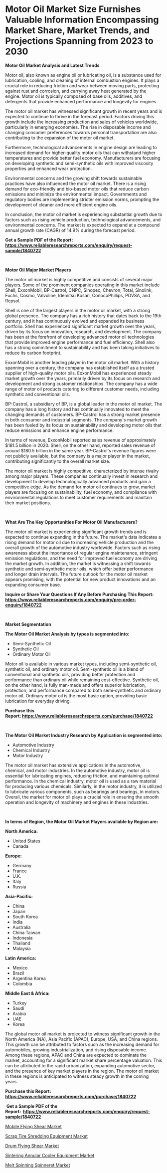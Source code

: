 <p><h1>Motor Oil Market Size Furnishes Valuable Information Encompassing Market Share, Market Trends, and Projections Spanning from 2023 to 2030</h1></p><p><strong>Motor Oil Market Analysis and Latest Trends</strong></p>
<p><p>Motor oil, also known as engine oil or lubricating oil, is a substance used for lubrication, cooling, and cleaning of internal combustion engines. It plays a crucial role in reducing friction and wear between moving parts, protecting against rust and corrosion, and carrying away heat generated by the engine. Motor oil is typically composed of base oils, additives, and detergents that provide enhanced performance and longevity for engines.</p><p>The motor oil market has witnessed significant growth in recent years and is expected to continue to thrive in the forecast period. Factors driving this growth include the increasing production and sales of vehicles worldwide, particularly in emerging economies. The rise in disposable income and changing consumer preferences towards personal transportation are also contributing to the expansion of the motor oil market.</p><p>Furthermore, technological advancements in engine design are leading to increased demand for higher-quality motor oils that can withstand higher temperatures and provide better fuel economy. Manufacturers are focusing on developing synthetic and semi-synthetic oils with improved viscosity properties and enhanced wear protection.</p><p>Environmental concerns and the growing shift towards sustainable practices have also influenced the motor oil market. There is a rising demand for eco-friendly and bio-based motor oils that reduce carbon emissions and minimize the environmental impact. Governments and regulatory bodies are implementing stricter emission norms, prompting the development of cleaner and more efficient engine oils.</p><p>In conclusion, the motor oil market is experiencing substantial growth due to factors such as rising vehicle production, technological advancements, and environmental concerns. The market is expected to expand at a compound annual growth rate (CAGR) of 14.9% during the forecast period.</p></p>
<p><strong>Get a Sample PDF of the Report:&nbsp; <a href="https://www.reliableresearchreports.com/enquiry/request-sample/1840722">https://www.reliableresearchreports.com/enquiry/request-sample/1840722</a></strong></p>
<p>&nbsp;</p>
<p><strong>Motor Oil Major Market Players</strong></p>
<p><p>The motor oil market is highly competitive and consists of several major players. Some of the prominent companies operating in this market include Shell, ExxonMobil, BP-Castrol, CNPC, Sinopec, Chevron, Total, Sinolink, Fuchs, Cosmo, Valvoline, Idemitsu Kosan, ConocoPhillips, PDVSA, and Repsol.</p><p>Shell is one of the largest players in the motor oil market, with a strong global presence. The company has a rich history that dates back to the 19th century, and it has continuously evolved and expanded its business portfolio. Shell has experienced significant market growth over the years, driven by its focus on innovation, research, and development. The company has been at the forefront of developing advanced motor oil technologies that provide improved engine performance and fuel efficiency. Shell also has a strong commitment to sustainability and has been taking initiatives to reduce its carbon footprint.</p><p>ExxonMobil is another leading player in the motor oil market. With a history spanning over a century, the company has established itself as a trusted supplier of high-quality motor oils. ExxonMobil has experienced steady market growth over the years, primarily driven by its focus on research and development and strong customer relationships. The company has a wide range of motor oil products catering to different customer needs, including synthetic and conventional oils.</p><p>BP-Castrol, a subsidiary of BP, is a global leader in the motor oil market. The company has a long history and has continually innovated to meet the changing demands of customers. BP-Castrol has a strong market presence in both consumer and industrial segments. The company's market growth has been fueled by its focus on sustainability and developing motor oils that reduce emissions and enhance engine performance.</p><p>In terms of revenue, ExxonMobil reported sales revenue of approximately $181.5 billion in 2020. Shell, on the other hand, reported sales revenue of around $180.5 billion in the same year. BP-Castrol's revenue figures were not publicly available, but the company is a major player in the market, contributing significantly to the overall market size.</p><p>The motor oil market is highly competitive, characterized by intense rivalry among major players. These companies continually invest in research and development to develop technologically advanced products and gain a competitive edge. As the demand for motor oil continues to grow, market players are focusing on sustainability, fuel economy, and compliance with environmental regulations to meet customer requirements and maintain their market positions.</p></p>
<p>&nbsp;</p>
<p><strong>What Are The Key Opportunities For Motor Oil Manufacturers?</strong></p>
<p><p>The motor oil market is experiencing significant growth trends and is expected to continue expanding in the future. The market's data indicates a rising demand for motor oil due to increasing vehicle production and the overall growth of the automotive industry worldwide. Factors such as rising awareness about the importance of regular engine maintenance, stringent emission regulations, and the need for improved fuel economy are driving the market growth. In addition, the market is witnessing a shift towards synthetic and semi-synthetic motor oils, which offer better performance and longer drain intervals. The future outlook for the motor oil market appears promising, with the potential for new product innovations and an expanding consumer base.</p></p>
<p><strong>Inquire or Share Your Questions If Any Before Purchasing This Report: <a href="https://www.reliableresearchreports.com/enquiry/pre-order-enquiry/1840722">https://www.reliableresearchreports.com/enquiry/pre-order-enquiry/1840722</a></strong></p>
<p>&nbsp;</p>
<p><strong>Market Segmentation</strong></p>
<p><strong>The Motor Oil Market Analysis by types is segmented into:</strong></p>
<p><ul><li>Semi-Synthetic Oil</li><li>Synthetic Oil</li><li>Ordinary Motor Oil</li></ul></p>
<p><p>Motor oil is available in various market types, including semi-synthetic oil, synthetic oil, and ordinary motor oil. Semi-synthetic oil is a blend of conventional and synthetic oils, providing better protection and performance than ordinary oil while remaining cost-effective. Synthetic oil, on the other hand, is fully man-made and offers superior lubrication, protection, and performance compared to both semi-synthetic and ordinary motor oil. Ordinary motor oil is the most basic option, providing basic lubrication for everyday driving.</p></p>
<p><strong>Purchase this Report:&nbsp;<a href="https://www.reliableresearchreports.com/purchase/1840722">https://www.reliableresearchreports.com/purchase/1840722</a></strong></p>
<p>&nbsp;</p>
<p><strong>The Motor Oil Market Industry Research by Application is segmented into:</strong></p>
<p><ul><li>Automotive Industry</li><li>Chemical Industry</li><li>Motor Industry</li></ul></p>
<p><p>The motor oil market has extensive applications in the automotive, chemical, and motor industries. In the automotive industry, motor oil is essential for lubricating engines, reducing friction, and maintaining optimal performance. In the chemical industry, motor oil is used as a raw material for producing various chemicals. Similarly, in the motor industry, it is utilized to lubricate various components, such as bearings and bearings, in motors. Overall, the market for motor oil plays a crucial role in ensuring the smooth operation and longevity of machinery and engines in these industries.</p></p>
<p>&nbsp;</p>
<p><strong>In terms of Region, the Motor Oil Market Players available by Region are:</strong></p>
<p>
    <p> <strong> North America: </strong>
        <ul>
            <li>United States</li>
            <li>Canada</li>
        </ul>
        </p> 
    <p> <strong> Europe: </strong>
        <ul>
            <li>Germany</li>
            <li>France</li>
            <li>U.K.</li>
            <li>Italy</li>
            <li>Russia</li>
        </ul>
        </p> 
    <p> <strong> Asia-Pacific: </strong>
        <ul>
            <li>China</li>
            <li>Japan</li>
            <li>South Korea</li>
            <li>India</li>
            <li>Australia</li>
            <li>China Taiwan</li>
            <li>Indonesia</li>
            <li>Thailand</li>
            <li>Malaysia</li>
        </ul>
        </p> 
    <p> <strong> Latin America: </strong>
        <ul>
            <li>Mexico</li>
            <li>Brazil</li>
            <li>Argentina Korea</li>
            <li>Colombia</li>
        </ul>
        </p> 
    <p> <strong> Middle East & Africa: </strong>
        <ul>
            <li>Turkey</li>
            <li>Saudi</li>
            <li>Arabia</li>
            <li>UAE</li>
            <li>Korea</li>
        </ul>
    </p>
    </p>
<p><p>The global motor oil market is projected to witness significant growth in the North America (NA), Asia Pacific (APAC), Europe, USA, and China regions. This growth can be attributed to factors such as the increasing demand for automobiles, growing industrialization, and rising disposable income. Among these regions, APAC and China are expected to dominate the market, accounting for a significant market share percentage valuation. This can be attributed to the rapid urbanization, expanding automotive sector, and the presence of key market players in the region. The motor oil market in these regions is anticipated to witness steady growth in the coming years.</p></p>
<p><strong>Purchase this Report: <a href="https://www.reliableresearchreports.com/purchase/1840722">https://www.reliableresearchreports.com/purchase/1840722</a></strong></p>
<p>&nbsp;<strong>Get a Sample PDF of the Report:&nbsp;&nbsp;<a href="https://www.reliableresearchreports.com/enquiry/request-sample/1840722">https://www.reliableresearchreports.com/enquiry/request-sample/1840722</a></strong></p>
<p><strong></strong></p>
<p><p><a href="https://medium.com/@dorinaprifti56/mobile-flying-shear-market-analysis-and-sze-forecasted-for-period-from-2023-to-2030-b50303b8e781">Mobile Flying Shear Market</a></p><p><a href="https://medium.com/@alesiabrahimi58/scrap-tire-shredding-equipment-market-comprehensive-assessment-by-type-application-and-geography-c7b46da1a4c6">Scrap Tire Shredding Equipment Market</a></p><p><a href="https://medium.com/@dritasmani2022/drum-flying-shear-market-size-cagr-trends-2024-2030-b1235d468958">Drum Flying Shear Market</a></p><p><a href="https://medium.com/@kyliemorgan1913/sintering-annular-cooler-equipment-market-the-key-to-successful-business-strategy-forecast-till-50280f3e4ec3">Sintering Annular Cooler Equipment Market</a></p><p><a href="https://medium.com/@besaosmani1903/melt-spinning-spinneret-market-insight-market-trends-growth-forecasted-from-2023-to-2030-1d4ecc05c5dd">Melt Spinning Spinneret Market</a></p></p>